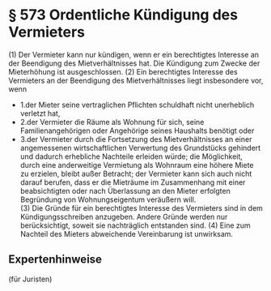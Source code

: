 # § 573 Ordentliche Kündigung des Vermieters
(1) Der Vermieter kann nur kündigen, wenn er ein berechtigtes Interesse an der Beendigung des Mietverhältnisses hat. Die Kündigung zum Zwecke der Mieterhöhung ist ausgeschlossen.
(2) Ein berechtigtes Interesse des Vermieters an der Beendigung des Mietverhältnisses liegt insbesondere vor, wenn
* 1.der Mieter seine vertraglichen Pflichten schuldhaft nicht unerheblich verletzt hat,
* 2.der Vermieter die Räume als Wohnung für sich, seine Familienangehörigen oder Angehörige seines Haushalts benötigt oder
* 3.der Vermieter durch die Fortsetzung des Mietverhältnisses an einer angemessenen wirtschaftlichen Verwertung des Grundstücks gehindert und dadurch erhebliche Nachteile erleiden würde; die Möglichkeit, durch eine anderweitige Vermietung als Wohnraum eine höhere Miete zu erzielen, bleibt außer Betracht; der Vermieter kann sich auch nicht darauf berufen, dass er die Mieträume im Zusammenhang mit einer beabsichtigten oder nach Überlassung an den Mieter erfolgten Begründung von Wohnungseigentum veräußern will.  
(3) Die Gründe für ein berechtigtes Interesse des Vermieters sind in dem Kündigungsschreiben anzugeben. Andere Gründe werden nur berücksichtigt, soweit sie nachträglich entstanden sind.
(4) Eine zum Nachteil des Mieters abweichende Vereinbarung ist unwirksam.
## Expertenhinweise
(für Juristen)